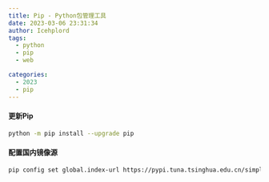 ```yaml
---
title: Pip - Python包管理工具
date: 2023-03-06 23:31:34
author: Icehplord
tags:
  - python
  - pip
  - web

categories:
  - 2023
  - pip
---
```


#### 更新Pip
``` bash
python -m pip install --upgrade pip
```

#### 配置国内镜像源
``` bash
pip config set global.index-url https://pypi.tuna.tsinghua.edu.cn/simple
```

<!-- more -->
